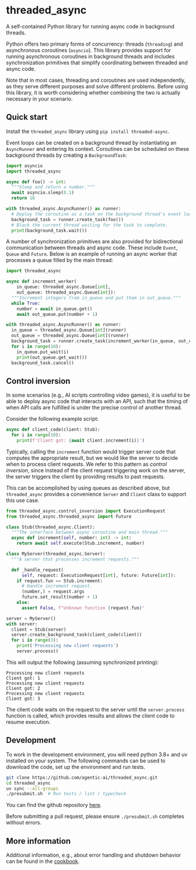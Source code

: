 # threaded\_async
A self-contained Python library for running async code in background threads.

Python offers two primary forms of concurrency: threads (`threading`) and
asynchronous coroutines (`asyncio`). This library provides support for running
asynchronous coroutines in background threads and includes synchronization
primitives that simplify coordinating between threaded and async code.

Note that in most cases, threading and coroutines are used independently, as
they serve different purposes and solve different problems. Before using this
library, it is worth considering whether combining the two is actually necessary
in your scenario.

## Quick start

Install the `threaded_async` library using `pip install threaded-async`.

Event loops can be created on a background thread by instantiating an
`AsyncRunner` and entering its context. Coroutines can be scheduled on these
background threads by creating a `BackgroundTask`:

```python
import asyncio
import threaded_async

async def foo() -> int:
  """Sleep and return a number."""
  await asyncio.sleep(0.1)
  return 10

with threaded_async.AsyncRunner() as runner:
  # Deploy the coroutine as a task on the background thread's event loop.
  background_task = runner.create_task(foo())
  # Block the current thread waiting for the task to complete.
  print(background_task.wait())
```

A number of synchronization primitives are also provided for bidirectional
communication between threads and async code. These include `Event`, `Queue` and
`Future`. Below is an example of running an async worker that processes a queue
filled by the main thread:

```python
import threaded_async

async def increment_worker(
    in_queue: threaded_async.Queue[int],
    out_queue: threaded_async.Queue[int]):
  """Increment integers from in_queue and put them in out_queue."""
  while True:
    number = await in_queue.get()
    await out_queue.put(number + 1)

with threaded_async.AsyncRunner() as runner:
  in_queue = threaded_async.Queue[int](runner)
  out_queue = threaded_async.Queue[int](runner)
  background_task = runner.create_task(increment_worker(in_queue, out_queue))
  for i in range(10):
    in_queue.put_wait(i)
    print(out_queue.get_wait())
  background_task.cancel()
```

## Control inversion

In some scenarios (e.g., AI scripts controlling video games), it is useful to
be able to deploy async code that interacts with an API, such that the timing
of when API calls are fulfilled is under the precise control of another thread.

Consider the following example script:

```python
async def client_code(client: Stub):
  for i in range(10):
    print(f'Client got: {await client.increment(i)}')
```

Typically, calling the `increment` function would trigger server code that
computes the appropriate result, but we would like the server to decide when to
process client requests. We refer to this pattern as _control inversion_, since
instead of the client request triggering work on the server, the server triggers
the client by providing results to past requests.

This can be accomplished by using queues as described above, but
`threaded_async` provides a convenience `Server` and `Client` class to support
this use case.

```python
from threaded_async.control_inversion import ExecutionRequest
from threaded_async.threaded_async import Future

class Stub(threaded_async.Client):
  """The interface between async coroutine and main thread."""
  async def increment(self, number: int) -> int:
    return await self.execute(Stub.increment, number)

class MyServer(threaded_async.Server):
  """A server that processes increment requests."""

  def _handle_request(
      self, request: ExecutionRequest[int], future: Future[int]):
    if request.fun == Stub.increment:
      # Handle increment request.
      (number,) = request.args
      future.set_result(number + 1)
    else:
      assert False, f"Unknown function {request.fun}"

server = MyServer()
with server:
  client = Stub(server)
  server.create_background_task(client_code(client))
  for i in range(3):
    print('Processing new client requests')
    server.process()
```

This will output the following (assuming synchronized printing):
```
Processing new client requests
Client got: 1
Processing new client requests
Client got: 2
Processing new client requests
Client got: 3
```

The client code waits on the request to the server until the `server.process`
function is called, which provides results and allows the client code to resume
execution.


## Development

To work in the development environment, you will need python 3.8+ and uv
installed on your system. The following commands can be used to download the
code, set up the environment and run tests.

```bash
git clone https://github.com/agentic-ai/threaded_async.git
cd threaded_async
uv sync --all-groups
./presubmit.sh  # Run tests / lint / typecheck
```

You can find the github repository
[here](http://github.com/lcrh/threaded_async).

Before submitting a pull request, please ensure `./presubmit.sh` completes
without errors.

## More information

Additional information, e.g., about error handling and shutdown behavior can
be found in the [cookbook](examples/cookbook.ipynb).


